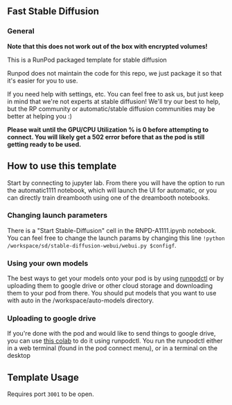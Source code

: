 ## Fast Stable Diffusion

### General

**Note that this does not work out of the box with encrypted volumes!**

This is a RunPod packaged template for stable diffusion

Runpod does not maintain the code for this repo, we just package it so that it's easier for you to use.

If you need help with settings, etc. You can feel free to ask us, but just keep in mind that we're not experts at stable diffusion! We'll try our best to help, but the RP community or automatic/stable diffusion communities may be better at helping you :)

**Please wait until the GPU/CPU Utilization % is 0 before attempting to connect. You will likely get a 502 error before that as the pod is still getting ready to be used.**

## How to use this template

Start by connecting to jupyter lab. From there you will have the option to run the automatic1111 notebook, which will launch the UI for automatic, or you can directly train dreambooth using one of the dreambooth notebooks.

### Changing launch parameters

There is a "Start Stable-Diffusion" cell in the RNPD-A1111.ipynb notebook. You can feel free to change the launch params by changing this line `!python /workspace/sd/stable-diffusion-webui/webui.py $configf`.

### Using your own models

The best ways to get your models onto your pod is by using [runpodctl](https://github.com/runpod/runpodctl/blob/main/README.md) or by uploading them to google drive or other cloud storage and downloading them to your pod from there. You should put models that you want to use with auto in the /workspace/auto-models directory.

### Uploading to google drive

If you're done with the pod and would like to send things to google drive, you can use [this colab](https://colab.research.google.com/drive/1ot8pODgystx1D6_zvsALDSvjACBF1cj6) to do it using runpodctl. You run the runpodctl either in a web terminal (found in the pod connect menu), or in a terminal on the desktop

## Template Usage

Requires port `3001` to be open.
